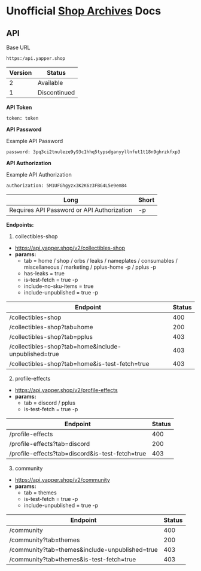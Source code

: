 # Unofficial [Shop Archives](https://yapper.shop/) Docs

## API

Base URL

` https:/api.yapper.shop `

| Version | Status |
| --- | --- |
| 2 | Available |
| 1 | Discontinued |

**API Token**

` token: token `

**API Password**

Example API Password

` password: 3pq3ci2tnuleze9y93c1hhq5typsdganyyllnfut1t18n9ghrzkfxp3 `

**API Authorization**

Example API Authorization

` authorization: 5M1UFGhgyzx3K2K6z3FBG4L5e9em84 `

| Long | Short |
| --- | --- |
| Requires API Password or API Authorization | -p |

**Endpoints:**
1. collectibles-shop
  - https://api.yapper.shop/v2/collectibles-shop
  - **params:**
    - tab = home / shop / orbs / leaks / nameplates / consumables / miscellaneous / marketing / pplus-home -p / pplus -p
    - has-leaks = true
    - is-test-fetch = true -p
    - include-no-sku-items = true
    - include-unpublished = true -p

| Endpoint | Status |
| --- | --- |
| /collectibles-shop | 400 | 
| /collectibles-shop?tab=home | 200 | 
| /collectibles-shop?tab=pplus | 403 | 
| /collectibles-shop?tab=home&include-unpublished=true | 403 | 
| /collectibles-shop?tab=home&is-test-fetch=true | 403 | 

2. profile-effects
  - https://api.yapper.shop/v2/profile-effects
  - **params:**
    - tab = discord / pplus
    - is-test-fetch = true -p

| Endpoint | Status |
| --- | --- |
| /profile-effects | 400 | 
| /profile-effects?tab=discord | 200 | 
| /profile-effects?tab=discord&is-test-fetch=true | 403 | 
 
3. community
  - https://api.yapper.shop/v2/community
  - **params:**
    - tab = themes
    - is-test-fetch = true -p
    - include-unpublished = true -p

| Endpoint | Status |
| --- | --- |
| /community | 400 | 
| /community?tab=themes | 200 | 
| /community?tab=themes&include-unpublished=true | 403 | 
| /community?tab=themes&is-test-fetch=true | 403 | 
